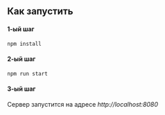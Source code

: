 ## Как запустить
#### 1-ый шаг
```
npm install
```
#### 2-ый шаг
```
npm run start
```
#### 3-ый шаг
Сервер запустится на адресе *http://localhost:8080*

